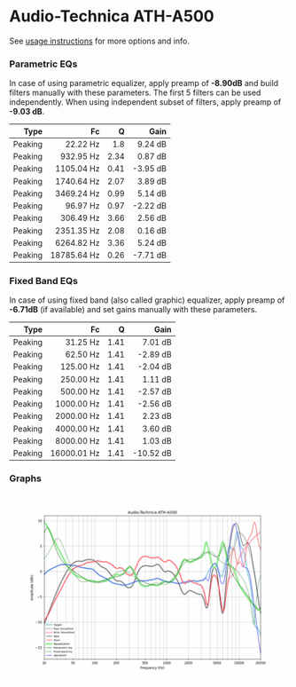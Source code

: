 # Audio-Technica ATH-A500
See [usage instructions](https://github.com/jaakkopasanen/AutoEq#usage) for more options and info.

### Parametric EQs
In case of using parametric equalizer, apply preamp of **-8.90dB** and build filters manually
with these parameters. The first 5 filters can be used independently.
When using independent subset of filters, apply preamp of **-9.03 dB**.

| Type    | Fc          |    Q | Gain     |
|--------:|------------:|-----:|---------:|
| Peaking | 22.22 Hz    | 1.8  | 9.24 dB  |
| Peaking | 932.95 Hz   | 2.34 | 0.87 dB  |
| Peaking | 1105.04 Hz  | 0.41 | -3.95 dB |
| Peaking | 1740.64 Hz  | 2.07 | 3.89 dB  |
| Peaking | 3469.24 Hz  | 0.99 | 5.14 dB  |
| Peaking | 96.97 Hz    | 0.97 | -2.22 dB |
| Peaking | 306.49 Hz   | 3.66 | 2.56 dB  |
| Peaking | 2351.35 Hz  | 2.08 | 0.16 dB  |
| Peaking | 6264.82 Hz  | 3.36 | 5.24 dB  |
| Peaking | 18785.64 Hz | 0.26 | -7.71 dB |

### Fixed Band EQs
In case of using fixed band (also called graphic) equalizer, apply preamp of **-6.71dB**
(if available) and set gains manually with these parameters.

| Type    | Fc          |    Q | Gain      |
|--------:|------------:|-----:|----------:|
| Peaking | 31.25 Hz    | 1.41 | 7.01 dB   |
| Peaking | 62.50 Hz    | 1.41 | -2.89 dB  |
| Peaking | 125.00 Hz   | 1.41 | -2.04 dB  |
| Peaking | 250.00 Hz   | 1.41 | 1.11 dB   |
| Peaking | 500.00 Hz   | 1.41 | -2.57 dB  |
| Peaking | 1000.00 Hz  | 1.41 | -2.56 dB  |
| Peaking | 2000.00 Hz  | 1.41 | 2.23 dB   |
| Peaking | 4000.00 Hz  | 1.41 | 3.60 dB   |
| Peaking | 8000.00 Hz  | 1.41 | 1.03 dB   |
| Peaking | 16000.01 Hz | 1.41 | -10.52 dB |

### Graphs
![](./Audio-Technica%20ATH-A500.png)
